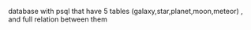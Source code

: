 database with psql that have 5 tables (galaxy,star,planet,moon,meteor) , and full relation between them
